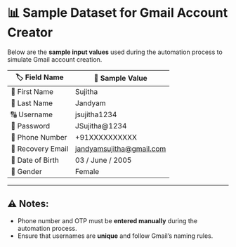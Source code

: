 # 📊 Sample Dataset for Gmail Account Creator

Below are the **sample input values** used during the automation process to simulate Gmail account creation.

| 🏷️ Field Name       | 📝 Sample Value             |
|---------------------|------------------------------|
| 👤 First Name        | Sujitha                     |
| 👤 Last Name         | Jandyam                     |
| 🔠 Username          | jsujitha1234                |
| 🔐 Password          | JSujitha@1234               |
| 📱 Phone Number      | +91XXXXXXXXXX                |
| 📧 Recovery Email    | jandyamsujitha@gmail.com    |
| 📅 Date of Birth     | 03 / June / 2005            |
| 🚻 Gender            | Female                      |

---

## ⚠️ Notes:
- Phone number and OTP must be **entered manually** during the automation process.
- Ensure that usernames are **unique** and follow Gmail’s naming rules.
